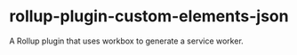 # rollup-plugin-custom-elements-json

A Rollup plugin that uses workbox to generate a service worker.
